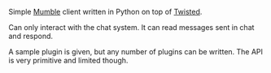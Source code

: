 Simple [Mumble](http://mumble.sourceforge.net/) client written in Python on top of [Twisted](http://twistedmatrix.com/trac/).

Can only interact with the chat system. It can read messages sent in chat and respond.

A sample plugin is given, but any number of plugins can be written. The API is very primitive and limited though.


